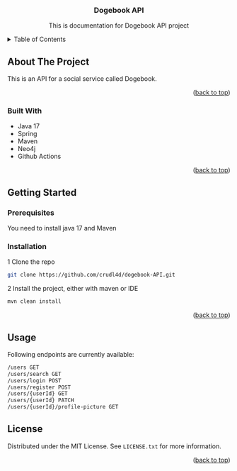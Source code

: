 <a name="readme-top"></a>
<!-- PROJECT LOGO -->
<br />
<div align="center">

<h3 align="center">Dogebook API</h3>

  <p align="center">
    This is documentation for Dogebook API project
    <br />
  </p>
</div>



<!-- TABLE OF CONTENTS -->
<details>
  <summary>Table of Contents</summary>
  <ol>
    <li>
      <a href="#about-the-project">About The Project</a>
      <ul>
        <li><a href="#built-with">Built With</a></li>
      </ul>
    </li>
    <li>
      <a href="#getting-started">Getting Started</a>
      <ul>
        <li><a href="#prerequisites">Prerequisites</a></li>
        <li><a href="#installation">Installation</a></li>
      </ul>
    </li>
    <li><a href="#usage">Usage</a></li>
    <li><a href="#license">License</a></li>
  </ol>
</details>



<!-- ABOUT THE PROJECT -->
## About The Project

This is an API for a social service called Dogebook.

<p align="right">(<a href="#readme-top">back to top</a>)</p>



### Built With

- Java 17
- Spring
- Maven
- Neo4j
- Github Actions

<p align="right">(<a href="#readme-top">back to top</a>)</p>



<!-- GETTING STARTED -->
## Getting Started
### Prerequisites

You need to install java 17 and Maven
### Installation

1 Clone the repo
   ```sh
   git clone https://github.com/crudl4d/dogebook-API.git
   ```
2 Install the project, either with maven or IDE
   ```sh
   mvn clean install
   ```

<p align="right">(<a href="#readme-top">back to top</a>)</p>



<!-- USAGE EXAMPLES -->
## Usage

Following endpoints are currently available:

   ```sh
   /users GET
   /users/search GET
   /users/login POST
   /users/register POST
   /users/{userId} GET
   /users/{userId} PATCH
   /users/{userId}/profile-picture GET
   ```

<!-- LICENSE  -->
## License

Distributed under the MIT License. See `LICENSE.txt` for more information.

<p align="right">(<a href="#readme-top">back to top</a>)</p>